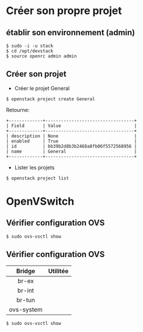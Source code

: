 # Créer son propre projet

## établir son environnement (admin)
```
$ sudo -i -u stack
$ cd /opt/devstack
$ source openrc admin admin
```

## Créer son projet
* Créer le projet General
```
$ openstack project create General
```
Retourne:
```
+-------------+----------------------------------+
| Field       | Value                            |
+-------------+----------------------------------+
| description | None                             |
| enabled     | True                             |
| id          | bb39b2d8b3b2468a8fb06f5572568956 |
| name        | General                          |
+-------------+----------------------------------+
```
* Lister les projets
```
$ openstack project list
```

# OpenVSwitch

## Vérifier configuration OVS
```
$ sudo ovs-vsctl show
```
## Vérifier configuration OVS

|  Bridge    |  Utilitée  |
|:----------:|:----------:|
| br-ex      |            |
| br-int     |            |
| br-tun     |            |
| ovs-system |            |

```
$ sudo ovs-vsctl show
```


